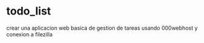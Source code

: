 # todo_list
crear una aplicacion web basica de gestion de tareas
usando 000webhost y conexion a filezilla
